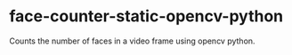# face-counter-static-opencv-python

Counts the number of faces in a video frame using opencv python.
